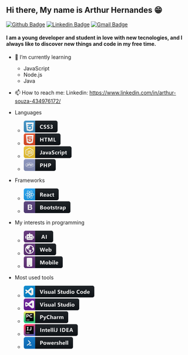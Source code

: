 ## Hi there, My name is Arthur Hernandes 😁

[![Github Badge](https://img.shields.io/badge/-Github-000?style=flat-square&logo=Github&logoColor=white&link=https://github.com/fagnerpsantos)](https://github.com/ArthurHSsouza)
[![Linkedin Badge](https://img.shields.io/badge/-LinkedIn-blue?style=flat-square&logo=Linkedin&logoColor=white&link=https://www.linkedin.com/in/arthur-souza-434976172/)](https://www.linkedin.com/in/arthur-souza-434976172/)
[![Gmail Badge](https://img.shields.io/badge/-Gmail-c14438?style=flat-square&logo=Gmail&logoColor=white&link=mailto:g.ahss1980@gmail.com)](mailto:g.ahss1980@gmail.com) 
#### I am a young developer and student in love with new tecnologies, and I always like to discover new things and code in my free time.

   - 🌱 I’m currently learning 
   
      - JavaScript
      - Node.js
      - Java
 
        
   - 📫 How to reach me: 
      Linkedin: https://www.linkedin.com/in/arthur-souza-434976172/


- Languages

   - ![Alt text](https://github.com/ArthurHSsouza/ArthurHSsouza/blob/master/css3.png?raw=true "Optional Title")
   - ![Alt text](https://github.com/ArthurHSsouza/ArthurHSsouza/blob/master/html.png?raw=true "Optional Title")
   - ![Alt text](https://github.com/ArthurHSsouza/ArthurHSsouza/blob/master/js.png?raw=true "Optional Title")
   - ![Alt text](https://github.com/ArthurHSsouza/ArthurHSsouza/blob/master/php.png?raw=true "Optional Title")
   
   
- Frameworks 

   - ![Alt text](https://github.com/ArthurHSsouza/ArthurHSsouza/blob/master/react.png?raw=true "Optional Title")
   - ![Alt text](https://github.com/ArthurHSsouza/ArthurHSsouza/blob/master/bootstrap.png?raw=true "Optional Title")
   
   
- My interests in programming

   - ![Alt text](https://github.com/ArthurHSsouza/ArthurHSsouza/blob/master/ai.png?raw=true "Optional Title")
   - ![Alt text](https://github.com/ArthurHSsouza/ArthurHSsouza/blob/master/web.png?raw=true "Optional Title")
   - ![Alt text](https://github.com/ArthurHSsouza/ArthurHSsouza/blob/master/mobile.png?raw=true "Optional Title")
   
   
- Most used tools

   - ![Alt text](https://github.com/ArthurHSsouza/ArthurHSsouza/blob/master/visualstudio_code.png?raw=true "Optional Title")
   - ![Alt text](https://github.com/ArthurHSsouza/ArthurHSsouza/blob/master/visualstudio.png?raw=true "Optional Title")
   - ![Alt text](https://github.com/ArthurHSsouza/ArthurHSsouza/blob/master/jetbrains_pycharm.png?raw=true "Optional Title")
   - ![Alt text](https://github.com/ArthurHSsouza/ArthurHSsouza/blob/master/jetbrains_intellij.png?raw=true "Optional Title")
   - ![Alt text](https://github.com/ArthurHSsouza/ArthurHSsouza/blob/master/powershell.png?raw=true "Optional Title")
   
    
   
 
   
   

   
   
   
  






